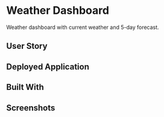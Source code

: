 # Weather Dashboard

Weather dashboard with current weather and 5-day forecast.

## User Story

## Deployed Application

[]()

## Built With

## Screenshots

![]()
